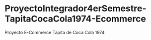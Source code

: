 # ProyectoIntegrador4erSemestre-TapitaCocaCola1974-Ecommerce

Proyecto E-Commerce Tapita de Coca Cola 1974
